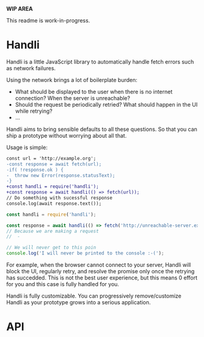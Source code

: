**WIP AREA**

This readme is work-in-progress.

# Handli

Handli is a little JavaScript library to automatically handle fetch errors such as network failures.

Using the network brings a lot of boilerplate burden:
 - What should be displayed to the user when there is no internet connection? When the server is unreachable?
 - Should the request be periodically retried? What should happen in the UI while retrying?
 - ...

Handli aims to bring sensible defaults to all these questions.
So that you can ship a prototype without worrying about all that.

Usage is simple:
~~~diff
const url = 'http://example.org';
-const response = await fetch(url);
-if( !response.ok ) {
-  throw new Error(response.statusText);
-}
+const handli = require('handli');
+const response = await handli(() => fetch(url));
// Do something with sucessful response
console.log(await response.text());
~~~

~~~js
const handli = require('handli'); 

const response = await handli(() => fetch('http://unreachable-server.example.org'));
// Because we are making a request 
//  - 

// We will never get to this poin
console.log('I will never be printed to the console :-(');
~~~

For example, when the browser cannot connect to your server,
Handli will block the UI, regularly retry, and resolve the promise only once the retrying has succedded.
This is not the best user experience, but this means 0 effort for you
and this case is fully handled for you.

Handli is fully customizable.
You can progressively remove/customize Handli as your prototype grows into a serious application.

# API



